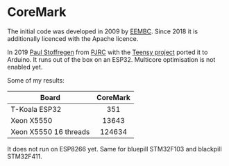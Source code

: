 # CoreMark

The initial code was developed in 2009 by [EEMBC](https://github.com/eembc/coremark). Since 2018 it is additionally licenced with the Apache licence.

In 2019 [Paul Stoffregen](https://github.com/PaulStoffregen) from [PJRC](https://www.pjrc.com/) with the [Teensy project](https://www.pjrc.com/teensy/) ported it to Arduino. It runs out of the box on an ESP32. Multicore optimisation is not enabled yet.

Some of my results:

| Board                  | CoreMark |
| ---------------------- | :------: |
| T-Koala ESP32          |      351 |
| Xeon X5550             |    13643 |
| Xeon X5550 16 threads  |   124634 |

It does not run on ESP8266 yet. Same for bluepill STM32F103 and blackpill STM32F411.
